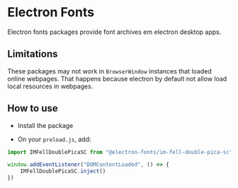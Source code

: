 # Electron Fonts

Electron fonts packages provide font archives em electron desktop apps.

## Limitations

These packages may not work in `BrowserWindow` instances that loaded online webpages. That happens because electron by default not allow load local resources in webpages.

## How to use

* Install the package

* On your `preload.js`, add:

```ts
import IMFellDoublePicaSC from "@electron-fonts/im-fell-double-pica-sc"

window.addEventListener("DOMContentLoaded", () => {
    IMFellDoublePicaSC.inject()
})
```